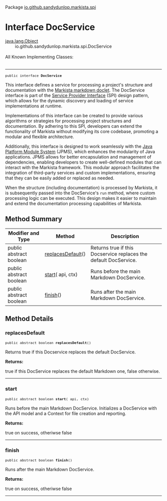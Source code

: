 Package [io.github.sandydunlop.markista.spi](index.md)

# Interface DocService
[java.lang.Object](https://docs.oracle.com/en/java/javase/24/docs/api/java.base/java/lang/Object.html)<br/>
        io.github.sandydunlop.markista.spi.DocService<br/>
<br/>
All Known Implementing Classes:<br/>
    [](../markdown/MarkdownService.md)


----

<span style="font-family: monospace; font-size: 80%;">public interface __DocService__</span>

This interface defines a service for processing a project's structure
and documentation with the 
[Markista markdown doclet](https://sandydunlop.github.io/markista/). 
The DocService interface is part of the
[Service Provider Interface](https://docs.oracle.com/javase/tutorial/sound/SPI-intro.html)
(SPI) design pattern, which allows
for the dynamic discovery and loading of service implementations at runtime.

Implementations of this interface can be created to provide various
algorithms or strategies for processing project structures and documentation.
By adhering to this SPI, developers can extend the functionality of Markista
without modifying its core codebase, promoting a modular and flexible architecture.

Additionally, this interface is designed to work seamlessly with the
[Java Platform Module System](https://openjdk.org/jeps/261) (JPMS), which 
enhances the modularity of Java
applications. JPMS allows for better encapsulation and management of dependencies,
enabling developers to create well-defined modules that can interact with
the Markista framework. This modular approach facilitates the integration of
third-party services and custom implementations, ensuring that they can be
easily added or replaced as needed.

When the structure (including documentation) is processed by Markista,
it is subsequently passed into the DocService's `run` method, where
custom processing logic can be executed. This design makes it easier to 
maintain and extend the documentation processing capabilities of Markista.


## Method Summary

| Modifier and Type       | Method                                                               | Description                                                      |
|-------------------------|----------------------------------------------------------------------|------------------------------------------------------------------|
| public abstract boolean | [replacesDefault](#replacesdefault)()                                | Returns true if this Docservice replaces the default DocService. |
| public abstract boolean | [start](#start)([](../model/Api.md) api, [](../core/Context.md) ctx) | Runs before the main Markdown DocService.                        |
| public abstract boolean | [finish](#finish)()                                                  | Runs after the main Markdown DocService.                         |



## Method Details

### replacesDefault

<span style="font-family: monospace; font-size: 80%;">public abstract boolean __replacesDefault__()</span>

Returns true if this Docservice replaces the default DocService.

**Returns:**

true if this DocService replaces the default Markdown one, false otherwise.


---

### start

<span style="font-family: monospace; font-size: 80%;">public abstract boolean __start__([](../model/Api.md) api, [](../core/Context.md) ctx)</span>

Runs before the main Markdown DocService.
Initializes a DocService with the API model and a Context for file creation and reporting.

**Returns:**

true on success, otheriwse false


---

### finish

<span style="font-family: monospace; font-size: 80%;">public abstract boolean __finish__()</span>

Runs after the main Markdown DocService.

**Returns:**

true on success, otheriwse false


---

